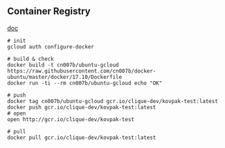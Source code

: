 Container Registry
-

[doc](https://cloud.google.com/container-registry/docs/quickstart)

````
# init
gcloud auth configure-docker

# build & check
docker build -t cn007b/ubuntu-gcloud https://raw.githubusercontent.com/cn007b/docker-ubuntu/master/docker/17.10/Dockerfile
docker run -ti --rm cn007b/ubuntu-gcloud echo "OK"

# push
docker tag cn007b/ubuntu-gcloud gcr.io/clique-dev/kovpak-test:latest
docker push gcr.io/clique-dev/kovpak-test:latest
# open
open http://gcr.io/clique-dev/kovpak-test

# pull
docker pull gcr.io/clique-dev/kovpak-test:latest
````
